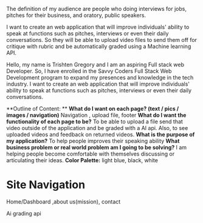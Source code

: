 The definition of my audience are people who doing interviews for jobs, pitches for their business, and oratory, public speakers.

I want to create an web application that will improve individuals' ability to speak at functions such as pitches, interviews or even their daily conversations. So they will be able to upload video files to send them off for critique with rubric and be automatically graded using a Machine learning API.

Hello, my name is Trishten Gregory and I am an aspiring Full stack web Developer. So, I have enrolled in the Savvy Coders Full Stack Web Development program to expand my presences and knowledge in the tech industry. I want to create an web application that will improve individuals' ability to speak at functions such as pitches, interviews or even their daily conversations.

**Outline of Content: **
**What do I want on each page? (text / pics / images / navigation)**
Navigation , upload file, footer
**What do I want the functionality of each page to be?**
To be able to upload a file send that video outside of the application and be graded with a AI api. Also, to see uploaded videos and feedback on returned videos.
**What is the purpose of my application?**
To help people improves their speaking ability
**What business problem or real world problem am I going to be solving?**
I am helping people become comfortable with themselves discussing or articulating their ideas.
**Color Palette:** light blue, black, white

# Site Navigation

Home/Dashboard ,about us(mission), contact

Ai grading api
